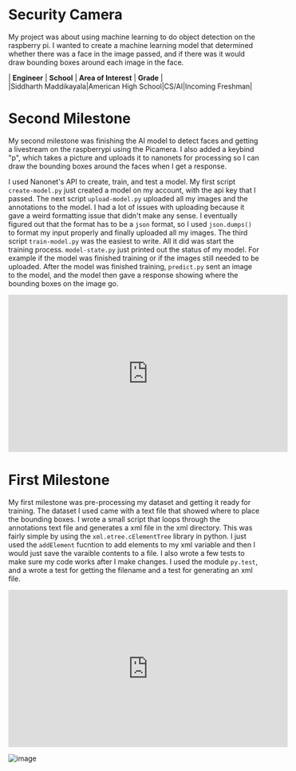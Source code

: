 ﻿# Security Camera 
My project was about using machine learning to do object detection on the raspberry pi. I wanted to create a machine learning model that determined whether there was a face in the image passed, and if there was it would draw bounding boxes around each image in the face. 

| **Engineer** | **School** | **Area of Interest** | **Grade** |  
|Siddharth Maddikayala|American High School|CS/AI|Incoming Freshman|

# Second Milestone
My second milestone was finishing the AI model to detect faces and getting a livestream on the raspberrypi using the Picamera. I also added a keybind "p", which takes a picture and uploads it to nanonets for processing so I can draw the bounding boxes around the faces when I get a response. 

I used Nanonet's API to create, train, and test a model. My first script `create-model.py` just created a model on my account, with the api key that I passed. The next script `upload-model.py` uploaded all my images and the annotations to the model. I had a lot of issues with uploading because it gave a weird formatting issue that didn't make any sense. I eventually figured out that the format has to be a `json` format, so I used `json.dumps()` to format my input properly and finally uploaded all my images. The third script `train-model.py` was the easiest to write. All it did was start the training process. `model-state.py` just printed out the status of my model. For example if the model was finished training or if the images still needed to be uploaded. After the model was finished training, `predict.py` sent an image to the model, and the model then gave a response showing where the bounding boxes on the image go. 

<iframe width="560" height="315" src="https://www.youtube.com/embed/RP1mWxEz4Vw" title="YouTube video player" frameborder="0" allow="accelerometer; autoplay; clipboard-write; encrypted-media; gyroscope; picture-in-picture" allowfullscreen></iframe>
  
# First Milestone

My first milestone was pre-processing my dataset and getting it ready for training. The dataset I used came with a text file that showed where to place the bounding boxes. I wrote a small script that loops through the annotations text file and generates a xml file in the xml directory. This was fairly simple by using the `xml.etree.cElementTree` library in python. I just used the `addElement` fucntion to add elements to my xml variable and then I would just save the varaible contents to a file. I also wrote a few tests to make sure my code works after I make changes. I used the module `py.test`, and a wrote a test for getting the filename and a test for generating an xml file. 

<iframe width="560" height="315" src="https://www.youtube.com/embed/waQt1IAPrvA" title="YouTube video player" frameborder="0" allow="accelerometer; autoplay; clipboard-write; encrypted-media; gyroscope; picture-in-picture" allowfullscreen></iframe>


![image](https://user-images.githubusercontent.com/56204136/124322639-a8b2bb00-db34-11eb-81d9-cdc7e5f66256.png)


